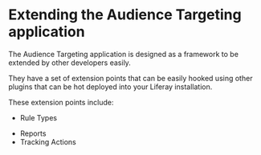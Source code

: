 # Extending the Audience Targeting application [](id=extending-the-audience-targeting-application)

The Audience Targeting application is designed as a framework to be extended by
other developers easily.

They have a set of extension points that can be easily hooked using other
plugins that can be hot deployed into your Liferay installation.

These extension points include:

* Rule Types
<!-- * Rules Engine -->
* Reports
* Tracking Actions
